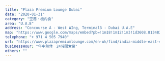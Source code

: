 ```yaml
---
title: "Plaza Premium Lounge Dubai"
date: "2020-01-31"
category: "空港・機内食"
area: "U.A.E"
address: "Concourse A - West WIng, Terminal3 - Dubai U.A.E"
map: "https://www.google.com/maps/embed?pb=!1m18!1m12!1m3!1d3608.813483593167!2d55.370078879446254!3d25.24320638395376!2m3!1f0!2f0!3f0!3m2!1i1024!2i768!4f13.1!3m3!1m2!1s0x3e5f5dfc39e74a9d%3A0x6d53bcc4bba6b197!2sPlaza%20Premium%20Lounge%20Dubai!5e0!3m2!1sja!2sau!4v1669165091731!5m2!1sja!2sau"
telephone: "+ 971 4 505 7940"
url: "https://www.plazapremiumlounge.com/en-uk/find/india-middle-east-south-africa/united-arab-emirates/dubai/dubai-international-airport/international-departures-terminal-three?utm_source=google&utm_medium=organic&utm_campaign=mybusiness&utm_content=DXBT3IntDep"
businessHour: "年中無休　24時間営業"
others: ""
---
```

